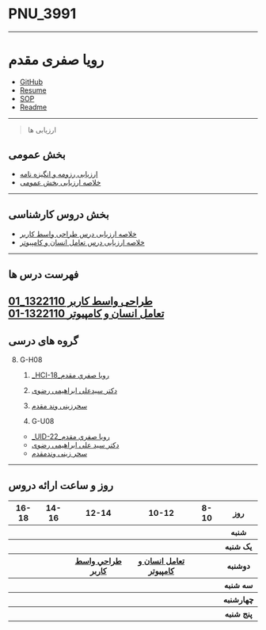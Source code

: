 # PNU_3991
---------
# رویا صفری مقدم
- [GitHub](https://github.com/royasafari)
- [Resume](https://royasafari.github.io/) 
- [SOP](https://royasafari.github.io/Sop.GitHub.io/)
- [Readme](https://github.com/royasafari/PNU_3991_AR/)
---------------
> ارزیابی ها 
## بخش عمومی
- [ارزیابی رزومه و انگیزه نامه](https://github.com/royasafari/PNU_3991_AR/blob/main/_General/RS_CV_CheckList_AR_3991.pdf)
- [خلاصه ارزیابی بخش عمومی ](https://github.com/royasafari/PNU_3991_AR/blob/main/_General/RS_GeneralSection_CheckList_AR_3991.pdf)
--------------
## بخش دروس کارشناسی
- [خلاصه ارزیابی درس طراحی واسط کاربر](https://github.com/royasafari/PNU_3991_AR/blob/main/_BSc/RS_UserInterfaceDesgin_CheckList_AR_3991.pdf)
- [خلاصه ارزیابی درس تعامل انسان و کامپیوتر](https://github.com/royasafari/PNU_3991_AR/blob/main/_BSc/RS_HumanComputerInteraction_CheckList_AR_3991.pdf)

---------------
## فهرست درس ها
[طراحی واسط کاربر 1322110_01](https://github.com/AliRazavi-edu/PNU_3991/tree/master/_BSc/UserInterfaceDesgin#TOC)
<br>
[01-1322110 تعامل انسان و کامپیوتر](https://github.com/AliRazavi-edu/PNU_3991/tree/master/_BSc/HumanComputerInteraction#TOC)
---------------
## گروه های درسی

8. G-H08
    1. [_HCI-18_رويا صفري مقدم](https://github.com/AliRazavi-edu/PNU_3991/tree/master/_BSc/HumanComputerInteraction/1322108_01/18_%D8%B1%D9%88%D9%8A%D8%A7%20%D8%B5%D9%81%D8%B1%D9%8A%20%D9%85%D9%82%D8%AF%D9%85)            
    1. [دکتر سیدعلی ابراهیمی رضوی](https://github.com/AliRazavi-edu/PNU_3991/tree/master/_BSc/HumanComputerInteraction/1322108_01/18_%D8%B1%D9%88%D9%8A%D8%A7%20%D8%B5%D9%81%D8%B1%D9%8A%20%D9%85%D9%82%D8%AF%D9%85)    
    1. [سحرزینی وند مقدم](https://github.com/saharzeinivand)
    
    8. G-U08
    - [_UID-22_رويا صفري مقدم](https://github.com/AliRazavi-edu/PNU_3991/tree/master/_BSc/UserInterfaceDesgin/1322110_01/22_%D8%B1%D9%88%D9%8A%D8%A7%20%D8%B5%D9%81%D8%B1%D9%8A%20%D9%85%D9%82%D8%AF%D9%85)    
    - [دکتر سید علی ابراهیمی رضوی](https://github.com/AliRazavi-edu/PNU_3991)
    - [سحر زینی وندمقدم](https://github.com/saharzeinivand)    

    

---------------

## روز و ساعت ارائه دروس
<table style="width:100%">
    <tr>
        <th >16-18</th>
        <th >14-16</th>
        <th >12-14</th>
        <th>10-12</th>
        <th>8-10</th>
        <th>روز</th>
    </tr>
    <tr>
        <th ></th>
        <th ></th>
        <th ></th>
        <th></th>
        <th></th>
        <th>شنبه</th>
    </tr>
    <tr>
        <th ></th>
        <th ></th>
        <th></th>
        <th></th>
        <th ></th>
        <th>یک شنبه</th>
    </tr>
    <tr>
        <th ></th>
        <th ></th>
        <th><a  href="https://github.com/AliRazavi-edu/PNU_3991/tree/master/_BSc/UserInterfaceDesgin#TOC">طراحي واسط كاربر</a></th>
        <th><a  href="https://github.com/AliRazavi-edu/PNU_3991/tree/master/_BSc/HumanComputerInteraction#TOC">تعامل انسان و کامپیوتر</a></th>
        <th ></th>
        <th>دوشنبه</th>
    </tr>
    <tr>
        <th ></th>
        <th ></th>
        <th></th>
        <th></th>
        <th ></th>
        <th>سه شنبه</th>
    </tr>
    <tr>
        <th ></th>
      <th ></th>
        <th></th>
        <th></th>
        <th ></th>
        <th>چهارشنبه</th>
    </tr>
    <tr>
        <th ></th>
        <th ></th>
        <th ></th>
        <th></th>
        <th></th>
        <th>پنج شنبه</th>
    </tr>
</table>
